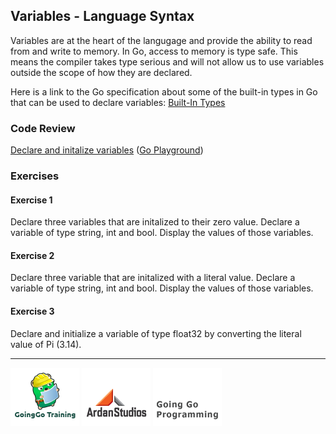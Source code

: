 ## Variables - Language Syntax
Variables are at the heart of the langugage and provide the ability to read from and write to memory. In Go, access to memory is type safe. This means the compiler takes type serious and will not allow us to use variables outside the scope of how they are declared.

Here is a link to the Go specification about some of the built-in types in Go that can be used to declare variables: [Built-In Types](http://golang.org/ref/spec#Boolean_types)

### Code Review

[Declare and initalize variables](example1/example1.go) ([Go Playground](http://play.golang.org/p/m4PJ0FpSwX))

### Exercises

#### Exercise 1
Declare three variables that are initalized to their zero value. Declare a variable of type string, int and bool. Display the values of those variables.

#### Exercise 2
Declare three variable that are initalized with a literal value. Declare a variable of type string, int and bool. Display the values of those variables.

#### Exercise 3
Declare and initialize a variable of type float32 by converting the literal value of Pi (3.14).

___
[![GoingGo Training](../../00-slides/images/ggt_logo.png)](http://www.goinggotraining.net)
[![Ardan Studios](../../00-slides/images/ardan_logo.png)](http://www.ardanstudios.com)
[![GoingGo Blog](../../00-slides/images/ggb_logo.png)](http://www.goinggo.net)